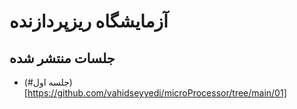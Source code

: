 # آزمایشگاه ریزپردازنده
## جلسات منتشر شده
* (#جلسه اول)[https://github.com/vahidseyyedi/microProcessor/tree/main/01]

